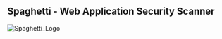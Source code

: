 ## Spaghetti - Web Application Security Scanner

![Spaghetti_Logo](https://github.com/m4ll0k/Spaghetti/blob/master/screenshots/logo.png)
